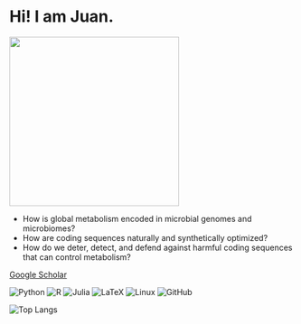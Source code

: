 # Hi! I am Juan.

<img src="https://github.com/juanvillada/juanvillada.github.io/blob/master/img/github_page.png" width="300px">

- How is global metabolism encoded in microbial genomes and microbiomes?
- How are coding sequences naturally and synthetically optimized?
- How do we deter, detect, and defend against harmful coding sequences that can control metabolism?

[Google Scholar](https://scholar.google.com/citations?user=T-LwsdoAAAAJ&hl=en)


![Python](https://img.shields.io/badge/python-3670A0?style=for-the-badge&logo=python&logoColor=ffdd54) ![R](https://img.shields.io/badge/r-%23276DC3.svg?style=for-the-badge&logo=r&logoColor=white) ![Julia](https://img.shields.io/badge/-Julia-9558B2?style=for-the-badge&logo=julia&logoColor=white) ![LaTeX](https://img.shields.io/badge/latex-%23008080.svg?style=for-the-badge&logo=latex&logoColor=white) ![Linux](https://img.shields.io/badge/Linux-FCC624?style=for-the-badge&logo=linux&logoColor=black) ![GitHub](https://img.shields.io/badge/github-%23121011.svg?style=for-the-badge&logo=github&logoColor=white)

![Top Langs](https://github-readme-stats.vercel.app/api/top-langs/?username=juanvillada&layout=compact)
